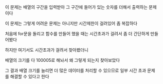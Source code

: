 이 문제는 배열의 구간을 입력받아 그 구간에 들어가 있는 숫자를 더해서 출력하는 문제이다

이 문제는 그렇게 어려운 문제는 아니지만 시간제한이 걸려있어 좀 복잡하다

처음에 for문을 돌리고 함수를 만들어 했을 때는 시간초과가 걸려서 좀 더 간단하게 만들어봤다

하지만 여기서도 시간초과가 걸려서 찾아봤더니

배열의 크기를 다 100005로 해놔서 왜 그렇게 되는지 찾아보았다

그 결과 배열 크기를 늘리면 더 많은 데이터를 처리할 수 있으므로 일부 시간 초과 문제를 해결할 수 있다고 한다